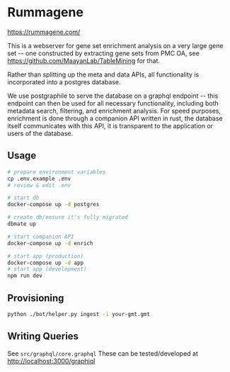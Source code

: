 # Rummagene

<https://rummagene.com/>

This is a webserver for gene set enrichment analysis on a very large gene set -- one constructed by extracting gene sets from PMC OA, see <https://github.com/MaayanLab/TableMining> for that.

Rather than splitting up the meta and data APIs, all functionality is incorporated into a postgres database.

We use postgraphile to serve the database on a graphql endpoint -- this endpoint can then be used for all necessary functionality, including both metadata search, filtering, and enrichment analysis. For speed purposes, enrichment is done through a companion API written in rust, the database itself communicates with this API, it is transparent to the application or users of the database.

## Usage
```bash
# prepare environment variables
cp .env.example .env
# review & edit .env

# start db
docker-compose up -d postgres

# create db/ensure it's fully migrated
dbmate up

# start companion API
docker-compose up -d enrich

# start app (production)
docker-compose up -d app
# start app (development)
npm run dev
```

## Provisioning
```bash
python ./bot/helper.py ingest -i your-gmt.gmt
```

## Writing Queries
See `src/graphql/core.graphql`
These can be tested/developed at <http://localhost:3000/graphiql>

